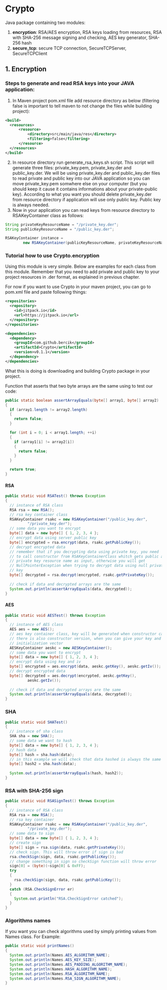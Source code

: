# Crypto
Java package containing two modules:

1. **encryption**: RSA/AES encryption, RSA keys loading from resources, RSA with SHA-256 message signing and checking, AES key generator, SHA-256 hash
2. **secure_tcp**: secure TCP connection, SecureTCPServer, SecureTCPClient

## 1. Encryption

### Steps to generate and read RSA keys into your JAVA application:

1. In Maven project pom.xml file add resource directory as below (filtering false is important to tell maven to not change the files while building project):
```xml
<build>
  <resources>
      <resource>
          <directory>src/main/java/res</directory>
          <filtering>false</filtering>
      </resource>
  </resources>
</build>
```
2. In resource directory run generate_rsa_keys.sh script. This script will generate three files: private_key.pem, private_key.der and public_key.der. We will be using private_key.der and public_key.der files to read private and public key into our JAVA application so you can move private_key.pem somwhere else on your computer (but you should keep it cause it contains informations about your private-public key). According to what you want you should delete private_key.der from resource directory if application will use only public key. Public key is always needed.
3. Now in your application you can read keys from resource directory to RSAKeyContainer class as follows:
```java
String privateKeyResourceName = "/private_key.der";
String publicKeyResourceName = "/public_key.der";

RSAKeyContainer instance = 
        new RSAKeyContainer(publicKeyResourceName, privateKeyResourceName);
```

### Tutorial how to use Crypto.encryption

Using this module is very simple. Below are examples for each class from this module. Remember that you need to add private and public key to your project resources in .der format, as explained in previous chapter.

For now if you want to use Crypto in your maven project, you can go to pom.xml file and paste following things:
```xml
<repositories>
  <repository>
    <id>jitpack.io</id>
    <url>https://jitpack.io</url>
  </repository>
</repositories>

<dependencies>
  <dependency>
    <groupId>com.github.bercik</groupId>
    <artifactId>Crypto</artifactId>
    <version>v0.1.1</version>
  </dependency>
</dependencies>
```

What this is doing is downloading and building Crypto package in your project.

Function that asserts that two byte arrays are the same using to test our code:
```java
public static boolean assertArrayEquals(byte[] array1, byte[] array2)
{
  if (array1.length != array2.length)
  {
    return false;
  }

  for (int i = 0; i < array1.length; ++i)
  {
    if (array1[i] != array2[i])
    {
      return false;
    }
  }

  return true;
}
```

#### RSA
```java
public static void RSATest() throws Exception
{
  // instance of RSA class
  RSA rsa = new RSA();
  // rsa key container class
  RSAKeyContainer rsakc = new RSAKeyContainer("/public_key.der", 
          "/private_key.der");
  // some data you want to encrypt
  byte[] data = new byte[] { 1, 2, 3, 4 };
  // encrypt data using server public key
  byte[] encrypted = rsa.encrypt(data, rsakc.getPublicKey());
  // decrypt encrypted data
  // remember that if you decrypting data using private key, you need
  // to call constructor from RSAKeyContainerClass whitch gets public and
  // private key resource name as input, otherwise you will get 
  // NullPointerException when trying to decrypt data using null private
  // key
  byte[] decrypted = rsa.decrypt(encrypted, rsakc.getPrivateKey());
  
  // check if data and decrypted arrays are the same
  System.out.println(assertArrayEquals(data, decrypted));
}
```
#### AES
```java
public static void AESTest() throws Exception
{
  // instance of AES class
  AES aes = new AES();
  // aes key container class, key will be generated when constructor calls
  // there is also constructor version, when you can give your key and 
  // initialization vector
  AESKeyContainer aeskc = new AESKeyContainer();
  // some data you want to encrypt
  byte[] data = new byte[] { 1, 2, 3, 4 };
  // encrypt data using key and iv
  byte[] encrypted = aes.encrypt(data, aeskc.getKey(), aeskc.getIv());
  // decrypt encrypted data
  byte[] decrypted = aes.decrypt(encrypted, aeskc.getKey(), 
          aeskc.getIv());
  
  // check if data and decrypted arrays are the same
  System.out.println(assertArrayEquals(data, decrypted));
}
```
### SHA
```java
public static void SHATest()
{
  // instance of sha class
  SHA sha = new SHA();
  // some data we want to hash
  byte[] data = new byte[] { 1, 2, 3, 4 };
  // hash data
  byte[] hash = sha.hash(data);
  // in this example we will check that data hashed is always the same
  byte[] hash2 = sha.hash(data);
  
  System.out.println(assertArrayEquals(hash, hash2));
}
```
### RSA with SHA-256 sign
```java
public static void RSASignTest() throws Exception
{
  // instance of RSA class
  RSA rsa = new RSA();
  // rsa key container
  RSAKeyContainer rsakc = new RSAKeyContainer("/public_key.der", 
          "/private_key.der");
  // some data to sign
  byte[] data = new byte[] { 1, 2, 3, 4 };
  // create sign
  byte[] sign = rsa.sign(data, rsakc.getPrivateKey());
  // check sign. This will throw error if sign is bad
  rsa.checkSign(sign, data, rsakc.getPublicKey());
  // change something in sign so checkSign function will throw error
  sign[0] = (byte)(~sign[0] & 0xFF);
  try
  {
    rsa.checkSign(sign, data, rsakc.getPublicKey());
  }
  catch (RSA.CheckSignError er)
  {
    System.out.println("RSA.CheckSignError catched");
  }
}
```
### Algorithms names
If you want you can check algorithms used by simply printing values from Names class. For Example:
```java
public static void printNames()
{
  System.out.println(Names.AES_ALGORITHM_NAME);
  System.out.println(Names.AES_KEY_SIZE);
  System.out.println(Names.AES_PADDING_ALGORITHM_NAME);
  System.out.println(Names.HASH_ALGORITHM_NAME);
  System.out.println(Names.RSA_ALGORITHM_NAME);
  System.out.println(Names.RSA_SIGN_ALGORITHM_NAME);
}
```
